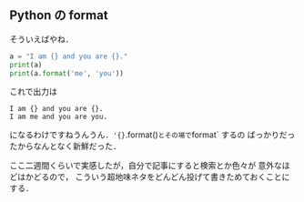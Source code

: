 Python の format
---------------

そういえばやね．

```python
a = "I am {} and you are {}."
print(a)
print(a.format('me', 'you'))
```

これで出力は

```
I am {} and you are {}.
I am me and you are you.
```

になるわけですねうんうん．`'{}`.format()` とその場で `format` するの
ばっかりだったからなんとなく新鮮だった．

ここ二週間くらいで実感したが，自分で記事にすると検索とか色々が
意外なほどはかどるので，
こういう超地味ネタをどんどん投げて書きためておくことにする．
